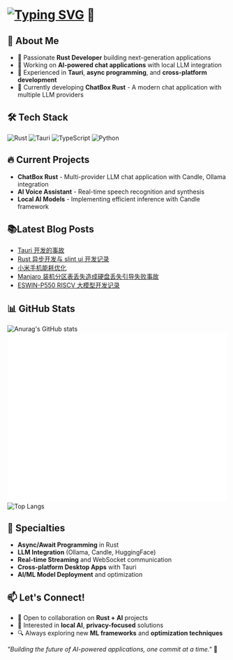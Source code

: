 # [![Typing SVG](https://readme-typing-svg.demolab.com?font=Fira+Code&size=26&pause=1000&color=8AACF7&width=435&lines=Hi+there%2C+I'm+Horldsence!+)](https://git.io/typing-svg) 👋

## 🚀 About Me
- 🦀 Passionate **Rust Developer** building next-generation applications
- 🤖 Working on **AI-powered chat applications** with local LLM integration
- 🔧 Experienced in **Tauri**, **async programming**, and **cross-platform development**
- 🎯 Currently developing **ChatBox Rust** - A modern chat application with multiple LLM providers

## 🛠️ Tech Stack
![Rust](https://img.shields.io/badge/-Rust-000000?style=flat&logo=rust&logoColor=orange)
![Tauri](https://img.shields.io/badge/-Tauri-24C8DB?style=flat&logo=tauri&logoColor=white)
![TypeScript](https://img.shields.io/badge/-TypeScript-007ACC?style=flat&logo=typescript&logoColor=white)
![Python](https://img.shields.io/badge/-Python-3776AB?style=flat&logo=python&logoColor=white)

## 🔥 Current Projects
- **ChatBox Rust** - Multi-provider LLM chat application with Candle, Ollama integration
- **AI Voice Assistant** - Real-time speech recognition and synthesis
- **Local AI Models** - Implementing efficient inference with Candle framework

## 📚**Latest Blog Posts**
<!-- BLOG-POST-LIST:START -->
- [Tauri 开发的事故](http://localhost:8090/archives/tauri-kai-fa-de-shi-gu)
- [Rust 异步开发与 slint ui 开发记录](http://localhost:8090/archives/rust-yi-bu-kai-fa-zhi-bei)
- [小米手机能耗优化](http://localhost:8090/archives/xiao-mi-shou-ji-neng-hao-you-hua)
- [Manjaro 装机分区表丢失造成硬盘丢失引导失败事故](http://localhost:8090/archives/manjaro-zhuang-ji-fen-qu-biao-diu-shi-zao-cheng-ying-pan-diu-shi-yin-dao-shi-bai-shi-gu)
- [ESWIN-P550 RISCV 大模型开发记录](http://localhost:8090/archives/eswin-p550-riscv-da-mo-xing-kai-fa-ji-lu)
<!-- BLOG-POST-LIST:END -->

## 📊 GitHub Stats
![Anurag's GitHub stats](https://github-readme-stats.vercel.app/api?username=Horldsence&hide=contribs,prs&show_icons=true&theme=synthwave)
![Metrics](/github-metrics.svg)
![Top Langs](https://github-readme-stats.vercel.app/api/top-langs/?username=horldsence)

## 🌟 Specialties
- **Async/Await Programming** in Rust
- **LLM Integration** (Ollama, Candle, HuggingFace)
- **Real-time Streaming** and WebSocket communication
- **Cross-platform Desktop Apps** with Tauri
- **AI/ML Model Deployment** and optimization

## 📫 Let's Connect!
- 💼 Open to collaboration on **Rust + AI** projects
- 🎯 Interested in **local AI**, **privacy-focused** solutions
- 🔍 Always exploring new **ML frameworks** and **optimization techniques**

*"Building the future of AI-powered applications, one commit at a time."* 🚀

